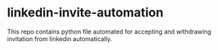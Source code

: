 # linkedin-invite-automation
This repo contains python file automated for accepting and withdrawing invitation from linkedin automatically.
